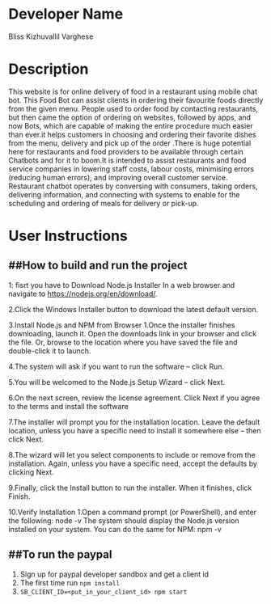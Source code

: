 <h1>Developer Name </h1> Bliss Kizhuvallil Varghese

<h1>Description </h1>

This website is for online delivery of food in a restaurant using mobile chat bot.
This Food Bot can assist clients in ordering their favourite foods directly from the given menu. People used to order food by contacting restaurants, but then came the option of ordering on websites, followed by apps, and now Bots, which are capable of making the entire procedure much easier than ever.it helps customers in choosing and ordering their favorite dishes from the menu, delivery and pick up of the order .There is huge potential here for restaurants and food providers to be available through certain Chatbots and for it to boom.It is intended to assist restaurants and food service companies in lowering staff costs, labour costs, minimising errors (reducing human errors), and improving overall customer service. Restaurant chatbot operates by conversing with consumers, taking orders, delivering information, and connecting with systems to enable for the scheduling and ordering of meals for delivery or pick-up.

<h1>User Instructions</h1>

<h2>##How to build and run the project</h2>

1: fisrt you have to Download Node.js Installer In a web browser and  navigate to https://nodejs.org/en/download/. 

2.Click the Windows Installer button to download the latest default version.

3.Install Node.js and NPM from Browser 1.Once the installer finishes downloading, launch it. Open the downloads link in your browser and click the file. Or, browse to the 
location where you have saved the file and double-click it to launch.

4.The system will ask if you want to run the software – click Run.

5.You will be welcomed to the Node.js Setup Wizard – click Next.

6.On the next screen, review the license agreement. Click Next if you agree to the terms and install the software

7.The installer will prompt you for the installation location. Leave the default location, unless you have a specific need to install it somewhere else – then click Next.

8.The wizard will let you select components to include or remove from the installation. Again, unless you have a specific need, accept the defaults by clicking Next.

9.Finally, click the Install button to run the installer. When it finishes, click Finish.

10.Verify Installation 1.Open a command prompt (or PowerShell), and enter the following: node -v The system 
should display the Node.js version installed on your system. You can do the same for NPM: npm -v


<h2>##To run the paypal</h2>

1. Sign up for paypal developer sandbox and get a client id
2. The first time run `npm install`
3. `SB_CLIENT_ID=<put_in_your_client_id> npm start`

